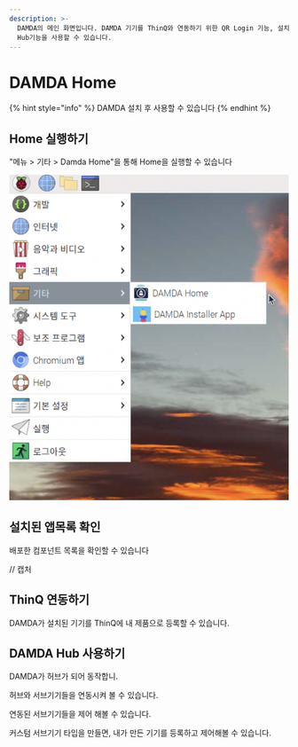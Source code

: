 ```yaml
---
description: >-
  DAMDA의 메인 화면입니다. DAMDA 기기를 ThinQ와 연동하기 위한 QR Login 기능, 설치한 컴포넌트 확인, 그리고 DAMDA
  Hub기능을 사용할 수 있습니다.
---
```


# DAMDA Home

{% hint style="info" %}
DAMDA 설치 후 사용할 수 있습니다
{% endhint %}

## Home 실행하기

"메뉴 > 기타 > Damda Home"을 통해 Home을 실행할 수 있습니다

![](<../../.gitbook/assets/image (1).png>)

## 설치된 앱목록 확인

배포한 컴포넌트 목록을 확인할 수 있습니다&#x20;

// 캡처

## ThinQ 연동하기

DAMDA가 설치된 기기를 ThinQ에 내 제품으로 등록할 수 있습니다.

## DAMDA Hub 사용하기

DAMDA가 허브가 되어 동작합니.&#x20;

허브와 서브기기들을 연동시켜 볼 수 있습니다.

연동된 서브기기들을 제어 해볼 수 있습니다.

커스텀 서브기기 타입을 만들면, 내가 만든 기기를 등록하고 제어해볼 수 있습니다.

